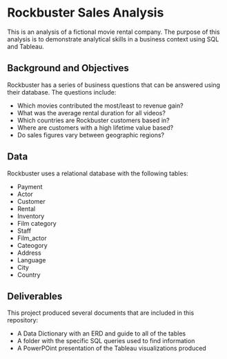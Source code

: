 # Rockbuster Sales Analysis
This is an analysis of a fictional movie rental company. The purpose of this analysis is to demonstrate analytical skills in a business context using SQL and Tableau.

## Background and Objectives
Rockbuster has a series of business questions that can be answered using their database. The questions include:

- Which movies contributed the most/least to revenue gain?
- What was the average rental duration for all videos?
- Which countries are Rockbuster customers based in?
- Where are customers with a high lifetime value based?
- Do sales figures vary between geographic regions?

## Data
Rockbuster uses a relational database with the following tables:
- Payment
- Actor
- Customer
- Rental
- Inventory
- Film category
- Staff
- Film_actor
- Cateogory
- Address
- Language
- City
- Country

## Deliverables
This project produced several documents that are included in this repository:
- A Data Dictionary with an ERD and guide to all of the tables
- A folder with the specific SQL queries used to find information
- A PowerPOint presentation of the Tableau visualizations produced
